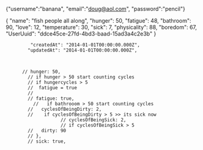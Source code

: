 {"username":"banana", "email":"doug@aol.com", "password":"pencil"} 
 
 
 {
    "name": "fish people all along",
    "hunger": 50,
    "fatigue": 48,
    "bathroom": 90,
    "love": 12,
    "temperature": 30,
    "sick": 7,
    "physicality": 88,
    "boredom": 67,
    "UserUuid": "ddce45ce-27fd-4bd3-baad-15ad3a4c2e3b"
}

             "createdAt": "2014-01-01T00:00:00.000Z",
            "updatedAt": "2014-01-01T00:00:00.000Z",



          // hunger: 50,
            // if hunger > 50 start counting cycles
            // if hungercycles > 5 
            //  fatigue = true
            //  
            // fatigue: true,
              //   if bathrooom > 50 start counting cycles
            //   cyclesOfBeingDirty: 2,
            //    if cyclesOfBeingDirty > 5 >> its sick now
                        // cyclesOfBeingSick: 2,
                        // if cyclesOfBeingSick > 5
            //   dirty: 90
            // },
            // sick: true,
